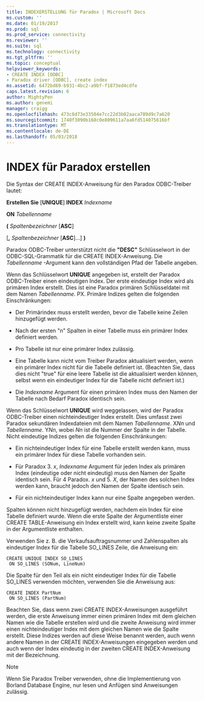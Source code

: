 ```yaml
---
title: INDEXERSTELLUNG für Paradox | Microsoft Docs
ms.custom: ''
ms.date: 01/19/2017
ms.prod: sql
ms.prod_service: connectivity
ms.reviewer: ''
ms.suite: sql
ms.technology: connectivity
ms.tgt_pltfrm: ''
ms.topic: conceptual
helpviewer_keywords:
- CREATE INDEX [ODBC]
- Paradox driver [ODBC], create index
ms.assetid: 6472bd69-b931-4bc2-a9bf-f1873ed4cdfe
caps.latest.revision: 6
author: MightyPen
ms.author: genemi
manager: craigg
ms.openlocfilehash: 473c8d73e33504e7cc22d3b02aaca789d9c7a620
ms.sourcegitcommit: 1740f3090b168c0e809611a7aa6fd514075616bf
ms.translationtype: MT
ms.contentlocale: de-DE
ms.lasthandoff: 05/03/2018
---
```

# <a name="create-index-for-paradox"></a>INDEX für Paradox erstellen
Die Syntax der CREATE INDEX-Anweisung für den Paradox ODBC-Treiber lautet:  
  
 **Erstellen Sie** [**UNIQUE**] **INDEX** *Indexname*  
  
 **ON** *Tabellenname*  
  
 **(** *Spaltenbezeichner* [**ASC**]  
  
 [**,** *Spaltenbezeichner* [**ASC**]...] **)**  
  
 Paradox ODBC-Treiber unterstützt nicht die **"DESC"** Schlüsselwort in der ODBC-SQL-Grammatik für die CREATE INDEX-Anweisung. Die *Tabellenname* -Argument kann den vollständigen Pfad der Tabelle angeben.  
  
 Wenn das Schlüsselwort **UNIQUE** angegeben ist, erstellt der Paradox ODBC-Treiber einen eindeutigen Index. Der erste eindeutige Index wird als primären Index erstellt. Dies ist eine Paradox primären Schlüsseldatei mit dem Namen *Tabellenname*. PX. Primäre Indizes gelten die folgenden Einschränkungen:  
  
-   Der Primärindex muss erstellt werden, bevor die Tabelle keine Zeilen hinzugefügt werden.  
  
-   Nach der ersten "n" Spalten in einer Tabelle muss ein primärer Index definiert werden.  
  
-   Pro Tabelle ist nur eine primärer Index zulässig.  
  
-   Eine Tabelle kann nicht vom Treiber Paradox aktualisiert werden, wenn ein primärer Index nicht für die Tabelle definiert ist. (Beachten Sie, dass dies nicht "true" für eine leere Tabelle ist die aktualisiert werden können, selbst wenn ein eindeutiger Index für die Tabelle nicht definiert ist.)  
  
-   Die *Indexname* Argument für einen primären Index muss den Namen der Tabelle nach Bedarf Paradox identisch sein.  
  
 Wenn das Schlüsselwort **UNIQUE** wird weggelassen, wird der Paradox ODBC-Treiber einen nichteindeutiger Index erstellt. Dies umfasst zwei Paradox sekundären Indexdateien mit dem Namen *Tabellenname*. X*Nn* und *Tabellenname*. Y*Nn*, wobei *Nn* ist die Nummer der Spalte in der Tabelle. Nicht eindeutige Indizes gelten die folgenden Einschränkungen:  
  
-   Ein nichteindeutiger Index für eine Tabelle erstellt werden kann, muss ein primärer Index für diese Tabelle vorhanden sein.  
  
-   Für Paradox 3. *x*, *Indexname* Argument für jeden Index als primären Index (eindeutige oder nicht eindeutig) muss den Namen der Spalte identisch sein. Für 4 Paradox. *x* und 5. *X*, der Namen des solchen Index werden kann, braucht jedoch den Namen der Spalte identisch sein.  
  
-   Für ein nichteindeutiger Index kann nur eine Spalte angegeben werden.  
  
 Spalten können nicht hinzugefügt werden, nachdem ein Index für eine Tabelle definiert wurde. Wenn die erste Spalte der Argumentliste einer CREATE TABLE-Anweisung ein Index erstellt wird, kann keine zweite Spalte in der Argumentliste enthalten.  
  
 Verwenden Sie z. B. die Verkaufsauftragsnummer und Zahlenspalten als eindeutiger Index für die Tabelle SO_LINES Zeile, die Anweisung ein:  
  
```  
CREATE UNIQUE INDEX SO_LINES  
 ON SO_LINES (SONum, LineNum)  
```  
  
 Die Spalte für den Teil als ein nicht eindeutiger Index für die Tabelle SO_LINES verwenden möchten, verwenden Sie die Anweisung aus:  
  
```  
CREATE INDEX PartNum  
 ON SO_LINES (PartNum)  
```  
  
 Beachten Sie, dass wenn zwei CREATE INDEX-Anweisungen ausgeführt werden, die erste Anweisung immer einen primären Index mit dem gleichen Namen wie die Tabelle erstellen wird und die zweite Anweisung wird immer einen nichteindeutiger Index mit dem gleichen Namen wie die Spalte erstellt. Diese Indizes werden auf diese Weise benannt werden, auch wenn andere Namen in der CREATE INDEX-Anweisungen eingegeben werden und auch wenn der Index eindeutig in der zweiten CREATE INDEX-Anweisung mit der Bezeichnung.  
  
> [!NOTE]  
>  Wenn Sie Paradox Treiber verwenden, ohne die Implementierung von Borland Database Engine, nur lesen und Anfügen sind Anweisungen zulässig.
